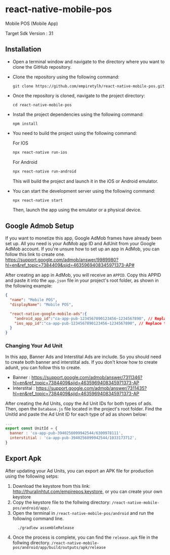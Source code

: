 # react-native-mobile-pos
Mobile POS (Mobile App)

Target Sdk Version : 31
## Installation

- Open a terminal window and navigate to the directory where you want to clone the GitHub repository.

- Clone the repository using the following command:
  ```
  git clone https://github.com/empiretylh/react-native-mobile-pos.git
  ```

- Once the repository is cloned, navigate to the project directory:
  ```
  cd react-native-mobile-pos
  ```
- Install the project dependencies using the following command:
  ```
  npm install
  ```
- You need to build the project using the following command:
 
  For IOS
  ```bash
  npx react-native run-ios
  ```
  For Android
  ```bash
  npx react-native run-android
  ```
  This will build the project and launch it in the iOS or Android emulator.

- You can start the development server using the following command:
  ```bash
  npx react-native start
  ```
  Then, launch the app using the emulator or a physical device.
  
## Google Admob Setup
  If you want to monetize this app, Google AdMob frames have already been set up. All you need is your AdMob app ID and AdUnit from your Google AdMob account. If you're unsure how to set up an app in AdMob, you can follow this link to create one.
https://support.google.com/admob/answer/9989980?hl=en&ref_topic=7384409&sjid=4635969408345971373-AP#

  After creating an app in AdMob, you will receive an ``APPID``. Copy this APPID and paste it into the ``app.json`` file in your project's root folder, as shown in the following example:
```json
{
  "name": "Mobile POS",
  "displayName": "Mobile POS",

  "react-native-google-mobile-ads":{
    "android_app_id":"ca-app-pub-1234567890123456~1234567890", // Replace the APPID Here
    "ios_app_id":"ca-app-pub-1234567890123456~1234567890", // Replace the APPID Here
  }
}

```
### Changing Your Ad Unit
  In this app, Banner Ads and Interstital Ads are include. So you should need to create both banner and interstital ads. If you don't know how to create adunit, you can follow this to create.

  - Banner : https://support.google.com/admob/answer/7311346?hl=en&ref_topic=7384409&sjid=4635969408345971373-AP
  - Interstital : https://support.google.com/admob/answer/7311435?hl=en&ref_topic=7384409&sjid=4635969408345971373-AP

  After creating the Ad Units, copy the Ad Unit IDs for both types of ads. Then, open the ``Database.js`` file located in the project's root folder. Find the UnitId and paste the Ad Unit ID for each type of ad as shown below:

```javascript
...
export const UnitId = {
  banner : 'ca-app-pub-3940256099942544/6300978111',
  interstitial : 'ca-app-pub-3940256099942544/1033173712',
}
```
## Export Apk
 After updating your Ad Units, you can export an APK file for production using the following setps:
 1. Download the keystore from this link: http://thuralinhtut.com/empirepos.keystore, or you can create your own keystore
 2. Copy the keystore file to the follwing directory: ``/react-native-mobile-pos/android/app/``.
 3. Open the terminal in ``/react-native-mobile-pos/android`` and run the following command line.
     ```
       ./gradlew assembleRelease
     ```
 4. Once the process is complete, you can find the ``release.apk`` file in the follwing directory.
     ```/react-native-mobile-pos/android/app/build/outputs/apk/release```
